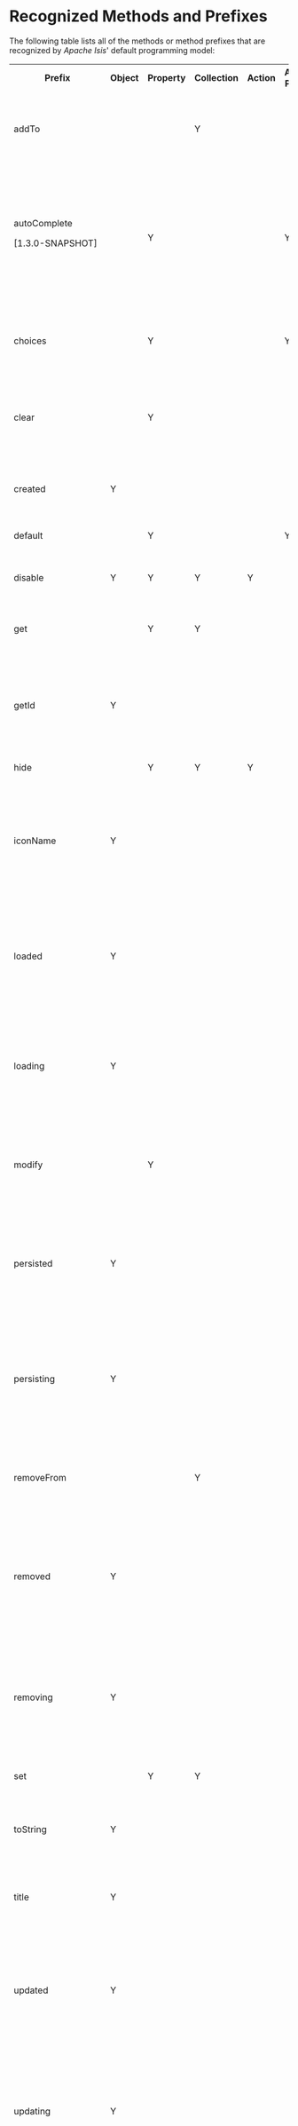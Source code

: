 Recognized Methods and Prefixes
===============================

The following table lists all of the methods or method prefixes that are
recognized by *Apache Isis*' default programming model:

<table>
<tr>
    <th>Prefix</th>
    <th>Object</th>
    <th>Property</th>
    <th>Collection</th>
    <th>Action</th>
    <th>Action Param</th>
    <th>Description</th>
</tr>
<tr>
    <td>addTo</td>
    <td></td>
    <td></td>
    <td>Y</td>
    <td></td>
    <td></td>
    <td>add object to a collection (nb: not currently supported by Wicket viewer)<p>See also <tt>removeFrom</tt></td>
</tr>
<tr>
    <td>autoComplete<p/>[1.3.0-SNAPSHOT]</td>
    <td></td>
    <td>Y</td>
    <td></td>
    <td></td>
    <td>Y</td>
    <td>Return a list of matching elements for a <a href="../how-tos/how-to-03-015-How-to-specify-an-autocomplete-for-a-property.html">property</a> or an <a href="../how-tos/how-to-03-025-How-to-specify-an-autocomplete-for-an-action-parameter.html">action parameter</a>.  <p>Alternatively, can specify for a class using the <a href="recognized-annotations/AutoComplete.html">@AutoComplete </a> annotation.<p>See also <tt>choices</tt></td>
</tr>
<tr>
    <td>choices</td>
    <td></td>
    <td>Y</td>
    <td></td>
    <td></td>
    <td>Y</td>
    <td>Provide list of choices for a <a href="../how-tos/how-to-03-010-How-to-specify-a-set-of-choices-for-a-property.html">property</a> or <a href="../how-tos/how-to-03-020-How-to-specify-a-set-of-choices-for-an-action-parameter.html">action</a> <a href="../how-tos/how-to-03-022-How-to-specify-dependent-choices-for-action-parameters.html">parameter</a><p>See also <tt>autoComplete</tt>.</td>
</tr>
<tr>
    <td>clear</td>
    <td></td>
    <td>Y</td>
    <td></td>
    <td></td>
    <td></td>
    <td>Clear a property (set it to null).  Allows business logic to be placed apart from the setter.<p>See also <tt>modify</tt></td>
</tr>
<tr>
    <td>created</td>
    <td>Y</td>
    <td></td>
    <td></td>
    <td></td>
    <td></td>
    <td>Lifecycle callback for when the object has just been <a href="../how-tos/how-to-07-070-How-to-hook-into-the-object-lifecycle-using-callbacks.html">created</a> using <tt>newTransientInstance()</tt></td>
</tr>
<tr>
    <td>default</td>
    <td></td>
    <td>Y</td>
    <td></td>
    <td></td>
    <td>Y</td>
    <td>Default value for a <a href="../how-tos/how-to-03-017-How-to-specify-default-value-of-an-object-property.html">property</a> or an <a href="../how-tos/how-to-03-050-How-to-specify-default-values-for-an-action-parameter.html">action parameter</a>.</td>
</tr>
<tr>
    <td>disable</td>
    <td>Y</td>
    <td>Y</td>
    <td>Y</td>
    <td>Y</td>
    <td></td>
    <td>Disables (makes read-only) a <a href="../how-tos/how-to-02-050-How-to-prevent-a-property-from-being-modified.html">property</a>, a <a href="../how-tos/how-to-02-060-How-to-prevent-a-collection-from-being-modified.html">collection</a> or an <a href="../how-tos/how-to-02-070-How-to-prevent-an-action-from-being-invoked.html">action</a>.</td>
</tr>
<tr>
    <td>get</td>
    <td></td>
    <td>Y</td>
    <td>Y</td>
    <td></td>
    <td></td>
    <td>Access the value of a property or collection.<p>See also <tt>set</tt>.</td>
</tr>
<tr>
    <td>getId</td>
    <td>Y</td>
    <td></td>
    <td></td>
    <td></td>
    <td></td>
    <td>Provides an optional unique identifier of a service.<p>If not provided, the services fully-qualified class name is used.</td>
</tr>
<tr>
    <td>hide</td>
    <td></td>
    <td>Y</td>
    <td>Y</td>
    <td>Y</td>
    <td></td>
    <td>Hides a <a href="../how-tos/how-to-02-010-How-to-hide-a-property.html">property</a>, a <a href="../how-tos/how-to-02-020-How-to-hide-a-collection.html">collection</a> or an <a href="../how-tos/how-to-02-030-How-to-hide-an-action.html">action</a>.</td>
</tr>
<tr>
    <td>iconName</td>
    <td>Y</td>
    <td></td>
    <td></td>
    <td></td>
    <td></td>
    <td>Provides the name of the image to render, usually alongside the title, to represent the object.  If not provided, then the class name is used to locate an image.<p>See also <tt>title</tt></td>
</tr>
<tr>
    <td>loaded</td>
    <td>Y</td>
    <td></td>
    <td></td>
    <td></td>
    <td></td>
    <td>Lifecycle callback for when the (persistent) object has just been <a href="../how-tos/how-to-07-070-How-to-hook-into-the-object-lifecycle-using-callbacks.html">loaded</a> from the object store.<p>NB: this may not called by the JDO ObjectStore.</td>
</tr>
<tr>
    <td>loading</td>
    <td>Y</td>
    <td></td>
    <td></td>
    <td></td>
    <td></td>
    <td>Lifecycle callback for when the (persistent) object is just about to be <a href="../how-tos/how-to-07-070-How-to-hook-into-the-object-lifecycle-using-callbacks.html">loaded</a> from the object store.<p>NB: this may not called by the JDO ObjectStore.</td>
</tr>
<tr>
    <td>modify</td>
    <td></td>
    <td>Y</td>
    <td></td>
    <td></td>
    <td></td>
    <td>Modify a property (set it to a non-null) value.  Allows business logic to be placed apart from the setter.<p>See also <tt>clear</tt>.</td>
</tr>
<tr>
    <td>persisted</td>
    <td>Y</td>
    <td></td>
    <td></td>
    <td></td>
    <td></td>
    <td>Lifecycle callback for when the (persistent) object has just been <a href="../how-tos/how-to-07-070-How-to-hook-into-the-object-lifecycle-using-callbacks.html">persisted</a> from the object store.<p>NB: this may not called by the JDO ObjectStore</td>
</tr>
<tr>
    <td>persisting</td>
    <td>Y</td>
    <td></td>
    <td></td>
    <td></td>
    <td></td>
    <td>Lifecycle callback for when the (persistent) object is just about to be <a href="../how-tos/how-to-07-070-How-to-hook-into-the-object-lifecycle-using-callbacks.html">persisted</a> from the object store<p>NB: this may not called by the JDO ObjectStore in all situations</td>
</tr>
<tr>
    <td>removeFrom</td>
    <td></td>
    <td></td>
    <td>Y</td>
    <td></td>
    <td></td>
    <td>remove object from a collection (nb: not currently supported by Wicket viewer)<p>See also <tt>addTo</tt></td>
</tr>
<tr>
    <td>removed</td>
    <td>Y</td>
    <td></td>
    <td></td>
    <td></td>
    <td></td>
    <td>Lifecycle callback for when the (persistent) object has just been <a href="../how-tos/how-to-07-070-How-to-hook-into-the-object-lifecycle-using-callbacks.html">persisted</a> from the object store<p>NB: this may not called by the JDO ObjectStore in all situations</td>
</tr>
<tr>
    <td>removing</td>
    <td>Y</td>
    <td></td>
    <td></td>
    <td></td>
    <td></td>
    <td>Lifecycle callback for when the (persistent) object is just about to be <a href="../how-tos/how-to-07-070-How-to-hook-into-the-object-lifecycle-using-callbacks.html">deleted</a> from the object store<p>NB: this may not called by the JDO ObjectStore in all situations</td>
</tr>
<tr>
    <td>set</td>
    <td></td>
    <td>Y</td>
    <td>Y</td>
    <td></td>
    <td></td>
    <td>Sets the value of a propery or a collection.</td>
</tr>
<tr>
    <td>toString</td>
    <td>Y</td>
    <td></td>
    <td></td>
    <td></td>
    <td></td>
    <td>Used as the fallback title for an object if there is <a href="../how-tos/how-to-01-040-How-to-specify-a-title-for-a-domain-entity.html">no <tt>title()</tt> method</a> or properties annotated with the <a href="recognized-annotations/Title.html"><tt>@Title</tt> annotation.</a></td>
</tr>
<tr>
    <td>title</td>
    <td>Y</td>
    <td></td>
    <td></td>
    <td></td>
    <td></td>
    <td>Provides a title for the object. <p>Alternatively, use the <a href="recognized-annotations/Title.html">@Title</a> annotation.</td>
</tr>
<tr>
    <td>updated</td>
    <td>Y</td>
    <td></td>
    <td></td>
    <td></td>
    <td></td>
    <td>Lifecycle callback for when the (persistent) object has just been <a href="../how-tos/how-to-07-070-How-to-hook-into-the-object-lifecycle-using-callbacks.html">updated</a> in the object store<p>NB: this may not called by the JDO ObjectStore in all situations</td>
</tr>
<tr>
    <td>updating</td>
    <td>Y</td>
    <td></td>
    <td></td>
    <td></td>
    <td></td>
    <td>Lifecycle callback for when the (persistent) object is just about to be <a href="../how-tos/how-to-07-070-How-to-hook-into-the-object-lifecycle-using-callbacks.html">updated</a> in the object store<p>NB: this may not called by the JDO ObjectStore in all situations</td>
</tr>
<tr>
    <td>validate</td>
    <td>Y</td>
    <td></td>
    <td></td>
    <td>Y</td>
    <td>Y</td>
    <td>Check that a proposed value of a <a href="../how-tos/how-to-02-100-How-to-validate-user-input-for-a-property.html">property</a> or an <a href="../how-tos/how-to-02-120-How-to-validate-an-action-parameter-argument.html">action parameter</a> is valid.<p>See also <tt>validateAddTo</tt> and <tt>validateRemoveFrom</tt> for collections.</td>
</tr>
<tr>
    <td>validateAddTo</td>
    <td></td>
    <td>Y</td>
    <td></td>
    <td></td>
    <td></td>
    <td>Check that a proposed object to add to a <a href="../how-tos/how-to-02-110-How-to-validate-an-object-being-added-or-removed-from-a-collection.html">collection</a> is valid.<p>See also <tt>validateRemoveFrom</tt>, and <tt>validate</tt> for properties and collections.</td>
</tr>
<tr>
    <td>validateRemoveFrom</td>
    <td></td>
    <td>Y</td>
    <td></td>
    <td></td>
    <td></td>
    <td>Check that a proposed object to add to a <a href="../how-tos/how-to-02-110-How-to-validate-an-object-being-added-or-removed-from-a-collection.html">collection</a> is valid.<p>See also <tt>validateAddTo</tt>, and <tt>validate</tt> for properties and collections.</td>
</tr>
</table>


There are also a number of deprecated methods (for lifecycle callbacks):

<table>
<tr>
    <th>Prefix</th>
    <th>Object</th>
    <th>Property</th>
    <th>Collection</th>
    <th>Action</th>
    <th>Action Param</th>
    <th>See also</th>
</tr>
<tr>
    <td>deleted</td>
    <td>Y</td>
    <td></td>
    <td></td>
    <td></td>
    <td></td>
    <td>Replaced by <tt>removed</tt></td>
</tr>
<tr>
    <td>deleting</td>
    <td>Y</td>
    <td></td>
    <td></td>
    <td></td>
    <td></td>
    <td>Replaced by <tt>removing</tt></td>
</tr>
<tr>
    <td>saved</td>
    <td>Y</td>
    <td></td>
    <td></td>
    <td></td>
    <td></td>
    <td>Replaced by <tt>persisted</tt></td>
</tr>
<tr>
    <td>saving</td>
    <td>Y</td>
    <td></td>
    <td></td>
    <td></td>
    <td></td>
    <td>Replaced by <tt>persisting</tt></td>
</tr>
</table>

In order to be recognized, all methods must be `public`. Any methods
that do not match are deemed to be action methods that the user can
invoke from the user interface.
